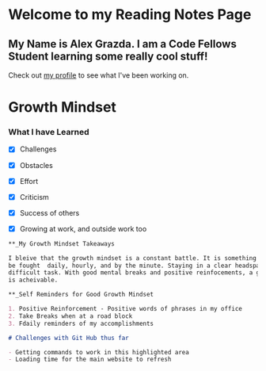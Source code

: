 # Welcome to my Reading Notes Page

## My Name is Alex Grazda. I am a Code Fellows Student learning some really cool stuff!

Check out [my profile](https://github.com/agrazda/reading-notes) to see what I've been working on.

# Growth Mindset
### What I have Learned

- [x] Challenges 

- [x] Obstacles

- [x] Effort

- [x] Criticism

- [x] Success of others

- [x] Growing at work, and outside work too
 

```markdown
**_My Growth Mindset Takeaways

I bleive that the growth mindset is a constant battle. It is something that must 
be fought  daily, hourly, and by the minute. Staying in a clear headspace is a 
difficult task. With good mental breaks and positive reinfocements, a growth mindset
is acheivable. 

**_Self Reminders for Good Growth Mindset

1. Positive Reinforcement - Positive words of phrases in my office
2. Take Breaks when at a road block
3. Fdaily reminders of my accomplishments

# Challenges with Git Hub thus far

- Getting commands to work in this highlighted area
- Loading time for the main website to refresh



```


